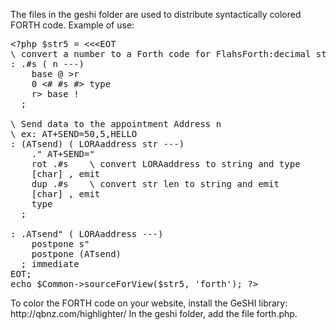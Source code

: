 <p>The files in the geshi folder are used to distribute syntactically colored FORTH code. Example of use:</p>

<pre>
&lt;?php $str5 = &lt;&lt;&lt;EOT
\ convert a number to a Forth code for FlahsForth:decimal string
: .#s ( n ---)
    base @ >r
    0 &lt;# #s #> type
    r> base !
  ;

\ Send data to the appointment Address n
\ ex: AT+SEND=50,5,HELLO
: (ATsend) ( LORAaddress str ---)
    ." AT+SEND="
    rot .#s    \ convert LORAaddress to string and type
    [char] , emit
    dup .#s    \ convert str len to string and emit
    [char] , emit
    type
  ;

: .ATsend" ( LORAaddress ---)
    postpone s"
    postpone (ATsend)
  ; immediate
EOT;
echo $Common->sourceForView($str5, 'forth'); ?>
</pre>

<p>To color the FORTH code on your website, install the GeSHI library:
http://qbnz.com/highlighter/
In the geshi folder, add the file forth.php.</p>

<img scr="../images/forthHighlight.png"/>
